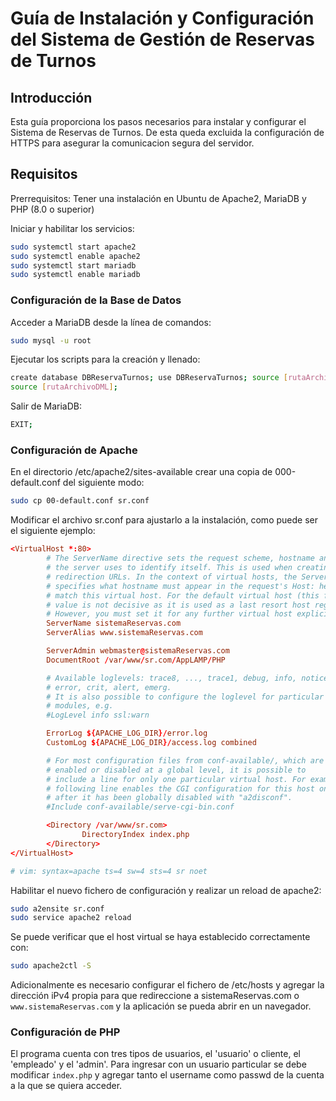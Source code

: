 # Guía de Instalación y Configuración del Sistema de Gestión de Reservas de Turnos

## Introducción

Esta guía proporciona los pasos necesarios para instalar y configurar el Sistema de Reservas de Turnos.
De esta queda excluida la configuración de HTTPS para asegurar la comunicacion segura del servidor.

## Requisitos

Prerrequisitos: Tener una instalación en Ubuntu de Apache2, MariaDB y PHP (8.0 o superior)

Iniciar y habilitar los servicios:
```bash
sudo systemctl start apache2
sudo systemctl enable apache2
sudo systemctl start mariadb
sudo systemctl enable mariadb
```
### Configuración de la Base de Datos

Acceder a MariaDB desde la línea de comandos:
```bash
sudo mysql -u root
```
Ejecutar los scripts para la creación y llenado:
```bash
create database DBReservaTurnos; use DBReservaTurnos; source [rutaArchivoDDL];
source [rutaArchivoDML];
```
Salir de MariaDB:
```bash
EXIT;
```

### Configuración de Apache

En el directorio /etc/apache2/sites-available crear una copia de 000-default.conf del siguiente modo:
```bash
sudo cp 00-default.conf sr.conf
```
Modificar el archivo sr.conf para ajustarlo a la instalación, como puede ser el siguiente ejemplo:
```sr.conf
<VirtualHost *:80>
        # The ServerName directive sets the request scheme, hostname and port that
        # the server uses to identify itself. This is used when creating
        # redirection URLs. In the context of virtual hosts, the ServerName
        # specifies what hostname must appear in the request's Host: header to
        # match this virtual host. For the default virtual host (this file) this
        # value is not decisive as it is used as a last resort host regardless.
        # However, you must set it for any further virtual host explicitly.
        ServerName sistemaReservas.com
        ServerAlias www.sistemaReservas.com

        ServerAdmin webmaster@sistemaReservas.com
        DocumentRoot /var/www/sr.com/AppLAMP/PHP

        # Available loglevels: trace8, ..., trace1, debug, info, notice, warn,
        # error, crit, alert, emerg.
        # It is also possible to configure the loglevel for particular
        # modules, e.g.
        #LogLevel info ssl:warn

        ErrorLog ${APACHE_LOG_DIR}/error.log
        CustomLog ${APACHE_LOG_DIR}/access.log combined

        # For most configuration files from conf-available/, which are
        # enabled or disabled at a global level, it is possible to
        # include a line for only one particular virtual host. For example the
        # following line enables the CGI configuration for this host only
        # after it has been globally disabled with "a2disconf".
        #Include conf-available/serve-cgi-bin.conf

        <Directory /var/www/sr.com>
                DirectoryIndex index.php
        </Directory>
</VirtualHost>

# vim: syntax=apache ts=4 sw=4 sts=4 sr noet
```
Habilitar el nuevo fichero de configuración y realizar un reload de apache2:
```bash
sudo a2ensite sr.conf
sudo service apache2 reload
```
Se puede verificar que el host virtual se haya establecido correctamente con:
```bash
sudo apache2ctl -S
```

Adicionalmente es necesario configurar el fichero de /etc/hosts y agregar la dirección iPv4 propia para que redireccione a sistemaReservas.com o `www.sistemaReservas.com` y la aplicación se pueda abrir en un navegador.

### Configuración de PHP

El programa cuenta con tres tipos de usuarios, el 'usuario' o cliente, el 'empleado' y el 'admin'.
Para ingresar con un usuario particular se debe modificar `index.php` y agregar tanto el username como passwd de la cuenta a la que se quiera acceder.


